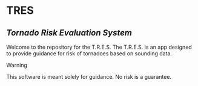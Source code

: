# TRES
## _**T**ornado **R**isk **E**valuation **S**ystem_
Welcome to the repository for the T.R.E.S.
The T.R.E.S. is an app designed to provide guidance for risk of tornadoes based on sounding data. 
> [!WARNING]
> This software is meant solely for guidance. No risk is a guarantee.
